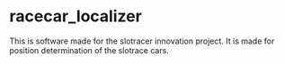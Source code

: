 # racecar_localizer
This is software made for the slotracer innovation project. It is made for position determination of the slotrace cars. 
